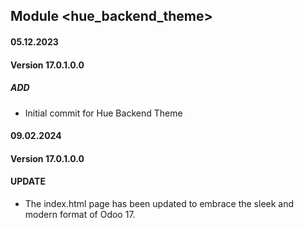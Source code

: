## Module <hue_backend_theme>

#### 05.12.2023

#### Version 17.0.1.0.0

##### ADD

- Initial commit for Hue Backend Theme

#### 09.02.2024
#### Version 17.0.1.0.0
#### UPDATE

- The index.html page has been updated to embrace the sleek and modern format of Odoo 17.

